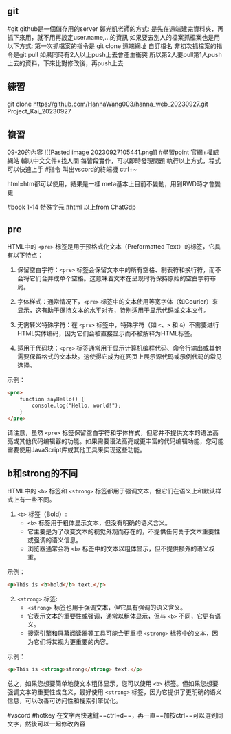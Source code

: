 
## git
#git 
github是一個儲存用的server
鄭光凱老師的方式:
是先在遠端建完資料夾，再抓下來用，就不用再設定user.name,...的資訊
如果要去別人的檔案抓檔案也是用以下方式:
第一次抓檔案的指令是 git clone 遠端網址 自訂檔名
非初次抓檔案的指令是git pull
如果同時有2人以上push上去會產生衝突
所以第2人要pull第1人push上去的資料，下來比對修改後，再push上去
## 練習
git clone https://github.com/HannaWang003/hanna_web_20230927.git Project_Kai_20230927
## 複習
09-20的內容
![[Pasted image 20230927105441.png]]
#學習point
官網+權威網站 輔以中文文件+找人問 每皆段實作，可以即時發現問題
執行以上方式，程式可以快速上手
#指令
叫出vscord的終端機 ctrl+~

html=htm都可以使用，結果是一樣
meta基本上目前不變動，用到RWD時才會變更

#book
1-14 特殊字元
#html 
以上from ChatGdp
## pre
HTML中的 `<pre>` 标签是用于预格式化文本（Preformatted Text）的标签，它具有以下特点：

1. 保留空白字符：`<pre>` 标签会保留文本中的所有空格、制表符和换行符，而不会将它们合并成单个空格。这意味着文本在呈现时将保持原始的空白字符布局。

2. 字体样式：通常情况下，`<pre>` 标签中的文本使用等宽字体（如Courier）来显示，这有助于保持文本的水平对齐，特别适用于显示代码或文本文件。

3. 无需转义特殊字符：在 `<pre>` 标签中，特殊字符（如 `<`、`>` 和 `&`）不需要进行HTML实体编码，因为它们会被直接显示而不被解释为HTML标签。

4. 适用于代码块：`<pre>` 标签通常用于显示计算机编程代码、命令行输出或其他需要保留格式的文本块。这使得它成为在网页上展示源代码或示例代码的常见选择。

示例：
```html
<pre>
    function sayHello() {
        console.log("Hello, world!");
    }
</pre>
```

请注意，虽然 `<pre>` 标签保留空白字符和字体样式，但它并不提供文本的语法高亮或其他代码编辑器的功能。如果需要语法高亮或更丰富的代码编辑功能，您可能需要使用JavaScript库或其他工具来实现这些功能。

## b和strong的不同

HTML中的 `<b>` 标签和 `<strong>` 标签都用于强调文本，但它们在语义上和默认样式上有一些不同。

1. `<b>` 标签（Bold）:
   - `<b>` 标签用于粗体显示文本，但没有明确的语义含义。
   - 它主要是为了改变文本的视觉外观而存在的，不提供任何关于文本重要性或强调的语义信息。
   - 浏览器通常会将 `<b>` 标签中的文本以粗体显示，但不提供额外的语义权重。

示例：
```html
<p>This is <b>bold</b> text.</p>
```

2. `<strong>` 标签:
   - `<strong>` 标签也用于强调文本，但它具有强调的语义含义。
   - 它表示文本的重要性或强调，通常以粗体显示，但与 `<b>` 不同，它更有语义。
   - 搜索引擎和屏幕阅读器等工具可能会更重视 `<strong>` 标签中的文本，因为它们将其视为更重要的内容。

示例：
```html
<p>This is <strong>strong</strong> text.</p>
```

总之，如果您想要简单地使文本粗体显示，您可以使用 `<b>` 标签。但如果您想要强调文本的重要性或含义，最好使用 `<strong>` 标签，因为它提供了更明确的语义信息，可以改善可访问性和搜索引擎优化。

#vscord #hotkey 
在文字內快速鍵==ctrl+d==，再一直==加按ctrl==可以選到同文字，然後可以一起修改內容